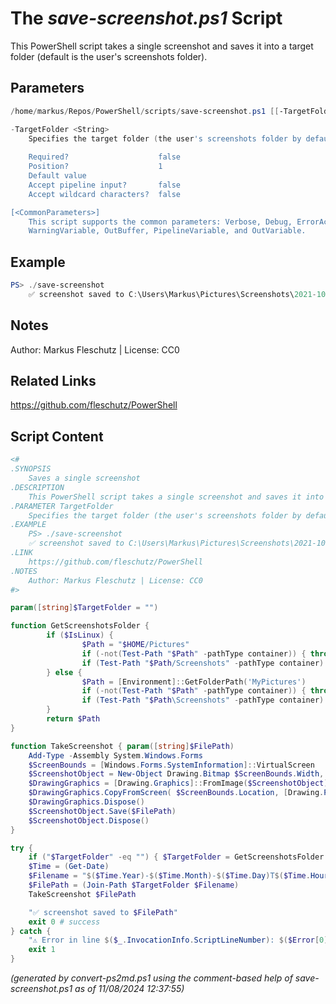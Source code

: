 The *save-screenshot.ps1* Script
===========================

This PowerShell script takes a single screenshot and saves it into a target folder (default is the user's screenshots folder).

Parameters
----------
```powershell
/home/markus/Repos/PowerShell/scripts/save-screenshot.ps1 [[-TargetFolder] <String>] [<CommonParameters>]

-TargetFolder <String>
    Specifies the target folder (the user's screenshots folder by default)
    
    Required?                    false
    Position?                    1
    Default value                
    Accept pipeline input?       false
    Accept wildcard characters?  false

[<CommonParameters>]
    This script supports the common parameters: Verbose, Debug, ErrorAction, ErrorVariable, WarningAction, 
    WarningVariable, OutBuffer, PipelineVariable, and OutVariable.
```

Example
-------
```powershell
PS> ./save-screenshot
	✅ screenshot saved to C:\Users\Markus\Pictures\Screenshots\2021-10-10T14-33-22.png

```

Notes
-----
Author: Markus Fleschutz | License: CC0

Related Links
-------------
https://github.com/fleschutz/PowerShell

Script Content
--------------
```powershell
<#
.SYNOPSIS
	Saves a single screenshot
.DESCRIPTION
	This PowerShell script takes a single screenshot and saves it into a target folder (default is the user's screenshots folder).
.PARAMETER TargetFolder
	Specifies the target folder (the user's screenshots folder by default)
.EXAMPLE
	PS> ./save-screenshot
 	✅ screenshot saved to C:\Users\Markus\Pictures\Screenshots\2021-10-10T14-33-22.png
.LINK
	https://github.com/fleschutz/PowerShell
.NOTES
	Author: Markus Fleschutz | License: CC0
#>

param([string]$TargetFolder = "")

function GetScreenshotsFolder {
        if ($IsLinux) {
                $Path = "$HOME/Pictures"
                if (-not(Test-Path "$Path" -pathType container)) { throw "Pictures folder at $Path doesn't exist (yet)"}
                if (Test-Path "$Path/Screenshots" -pathType container) { $Path = "$Path/Screenshots" }
        } else {
                $Path = [Environment]::GetFolderPath('MyPictures')
                if (-not(Test-Path "$Path" -pathType container)) { throw "Pictures folder at $Path doesn't exist (yet)" }
                if (Test-Path "$Path\Screenshots" -pathType container) { $Path = "$Path\Screenshots" }
        }
        return $Path
}

function TakeScreenshot { param([string]$FilePath)
	Add-Type -Assembly System.Windows.Forms            
	$ScreenBounds = [Windows.Forms.SystemInformation]::VirtualScreen
	$ScreenshotObject = New-Object Drawing.Bitmap $ScreenBounds.Width, $ScreenBounds.Height
	$DrawingGraphics = [Drawing.Graphics]::FromImage($ScreenshotObject)
	$DrawingGraphics.CopyFromScreen( $ScreenBounds.Location, [Drawing.Point]::Empty, $ScreenBounds.Size)
	$DrawingGraphics.Dispose()
	$ScreenshotObject.Save($FilePath)
	$ScreenshotObject.Dispose()
}

try {
	if ("$TargetFolder" -eq "") { $TargetFolder = GetScreenshotsFolder }
	$Time = (Get-Date)
	$Filename = "$($Time.Year)-$($Time.Month)-$($Time.Day)T$($Time.Hour)-$($Time.Minute)-$($Time.Second).png"
	$FilePath = (Join-Path $TargetFolder $Filename)
	TakeScreenshot $FilePath

	"✅ screenshot saved to $FilePath"
	exit 0 # success
} catch {
	"⚠️ Error in line $($_.InvocationInfo.ScriptLineNumber): $($Error[0])"
	exit 1
}
```

*(generated by convert-ps2md.ps1 using the comment-based help of save-screenshot.ps1 as of 11/08/2024 12:37:55)*
